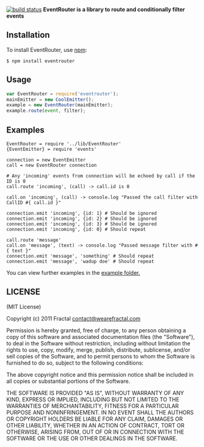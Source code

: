 [![build status](https://secure.travis-ci.org/wearefractal/EventRouter.png)](http://travis-ci.org/wearefractal/EventRouter)
**EventRouter is a library to route and conditionally filter events**

## Installation
    
To install EventRouter, use [npm](http://github.com/isaacs/npm):

    $ npm install eventrouter

## Usage

```javascript
var EventRouter = require('eventrouter');
mainEmitter = new CoolEmitter();
example = new EventRouter(mainEmitter);
example.route(event, filter);
```

## Examples

```coffee-script
EventRouter = require '../lib/EventRouter'
{EventEmitter} = require 'events'

connection = new EventEmitter
call = new EventRouter connection

# Any 'incoming' events from connection will be echoed by call if the ID is 0
call.route 'incoming', (call) -> call.id is 0
    
call.on 'incoming', (call) -> console.log "Passed the call filter with CallID #{ call.id }"

connection.emit 'incoming', {id: 1} # Should be ignored
connection.emit 'incoming', {id: 2} # Should be ignored
connection.emit 'incoming', {id: 3} # Should be ignored
connection.emit 'incoming', {id: 0} # Should repeat

call.route 'message'
call.on 'message', (text) -> console.log "Passed message filter with #{ text }"
connection.emit 'message', 'something' # Should repeat
connection.emit 'message', 'wadup doe' # Should repeat
```

You can view further examples in the [example folder.](https://github.com/wearefractal/EventRouter/tree/master/examples)

## LICENSE

(MIT License)

Copyright (c) 2011 Fractal <contact@wearefractal.com>

Permission is hereby granted, free of charge, to any person obtaining
a copy of this software and associated documentation files (the
"Software"), to deal in the Software without restriction, including
without limitation the rights to use, copy, modify, merge, publish,
distribute, sublicense, and/or sell copies of the Software, and to
permit persons to whom the Software is furnished to do so, subject to
the following conditions:

The above copyright notice and this permission notice shall be
included in all copies or substantial portions of the Software.

THE SOFTWARE IS PROVIDED "AS IS", WITHOUT WARRANTY OF ANY KIND,
EXPRESS OR IMPLIED, INCLUDING BUT NOT LIMITED TO THE WARRANTIES OF
MERCHANTABILITY, FITNESS FOR A PARTICULAR PURPOSE AND
NONINFRINGEMENT. IN NO EVENT SHALL THE AUTHORS OR COPYRIGHT HOLDERS BE
LIABLE FOR ANY CLAIM, DAMAGES OR OTHER LIABILITY, WHETHER IN AN ACTION
OF CONTRACT, TORT OR OTHERWISE, ARISING FROM, OUT OF OR IN CONNECTION
WITH THE SOFTWARE OR THE USE OR OTHER DEALINGS IN THE SOFTWARE.
